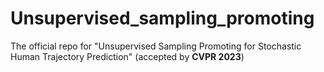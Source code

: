 # Unsupervised_sampling_promoting
The official repo for "Unsupervised Sampling Promoting for Stochastic Human Trajectory Prediction" (accepted by **CVPR 2023**)
